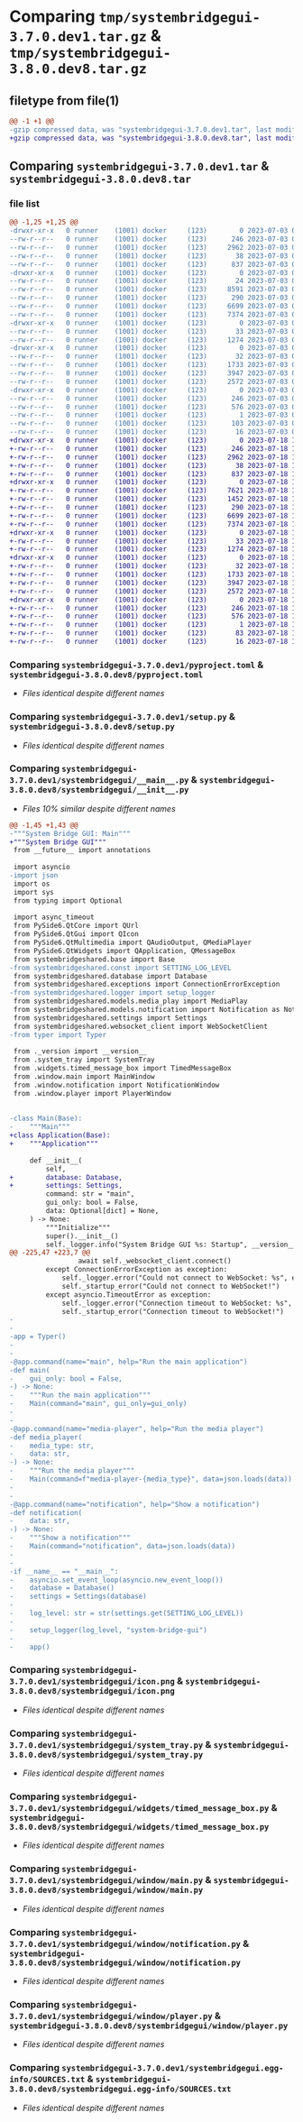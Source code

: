 # Comparing `tmp/systembridgegui-3.7.0.dev1.tar.gz` & `tmp/systembridgegui-3.8.0.dev8.tar.gz`

## filetype from file(1)

```diff
@@ -1 +1 @@
-gzip compressed data, was "systembridgegui-3.7.0.dev1.tar", last modified: Mon Jul  3 08:35:32 2023, max compression
+gzip compressed data, was "systembridgegui-3.8.0.dev8.tar", last modified: Tue Jul 18 10:20:51 2023, max compression
```

## Comparing `systembridgegui-3.7.0.dev1.tar` & `systembridgegui-3.8.0.dev8.tar`

### file list

```diff
@@ -1,25 +1,25 @@
-drwxr-xr-x   0 runner    (1001) docker     (123)        0 2023-07-03 08:35:32.585477 systembridgegui-3.7.0.dev1/
--rw-r--r--   0 runner    (1001) docker     (123)      246 2023-07-03 08:35:32.585477 systembridgegui-3.7.0.dev1/PKG-INFO
--rw-r--r--   0 runner    (1001) docker     (123)     2962 2023-07-03 08:35:14.000000 systembridgegui-3.7.0.dev1/pyproject.toml
--rw-r--r--   0 runner    (1001) docker     (123)       38 2023-07-03 08:35:32.585477 systembridgegui-3.7.0.dev1/setup.cfg
--rw-r--r--   0 runner    (1001) docker     (123)      837 2023-07-03 08:35:14.000000 systembridgegui-3.7.0.dev1/setup.py
-drwxr-xr-x   0 runner    (1001) docker     (123)        0 2023-07-03 08:35:32.581477 systembridgegui-3.7.0.dev1/systembridgegui/
--rw-r--r--   0 runner    (1001) docker     (123)       24 2023-07-03 08:35:14.000000 systembridgegui-3.7.0.dev1/systembridgegui/__init__.py
--rw-r--r--   0 runner    (1001) docker     (123)     8591 2023-07-03 08:35:14.000000 systembridgegui-3.7.0.dev1/systembridgegui/__main__.py
--rw-r--r--   0 runner    (1001) docker     (123)      290 2023-07-03 08:35:30.000000 systembridgegui-3.7.0.dev1/systembridgegui/_version.py
--rw-r--r--   0 runner    (1001) docker     (123)     6699 2023-07-03 08:35:14.000000 systembridgegui-3.7.0.dev1/systembridgegui/icon.png
--rw-r--r--   0 runner    (1001) docker     (123)     7374 2023-07-03 08:35:14.000000 systembridgegui-3.7.0.dev1/systembridgegui/system_tray.py
-drwxr-xr-x   0 runner    (1001) docker     (123)        0 2023-07-03 08:35:32.585477 systembridgegui-3.7.0.dev1/systembridgegui/widgets/
--rw-r--r--   0 runner    (1001) docker     (123)       33 2023-07-03 08:35:14.000000 systembridgegui-3.7.0.dev1/systembridgegui/widgets/__init__.py
--rw-r--r--   0 runner    (1001) docker     (123)     1274 2023-07-03 08:35:14.000000 systembridgegui-3.7.0.dev1/systembridgegui/widgets/timed_message_box.py
-drwxr-xr-x   0 runner    (1001) docker     (123)        0 2023-07-03 08:35:32.585477 systembridgegui-3.7.0.dev1/systembridgegui/window/
--rw-r--r--   0 runner    (1001) docker     (123)       32 2023-07-03 08:35:14.000000 systembridgegui-3.7.0.dev1/systembridgegui/window/__init__.py
--rw-r--r--   0 runner    (1001) docker     (123)     1733 2023-07-03 08:35:14.000000 systembridgegui-3.7.0.dev1/systembridgegui/window/main.py
--rw-r--r--   0 runner    (1001) docker     (123)     3947 2023-07-03 08:35:14.000000 systembridgegui-3.7.0.dev1/systembridgegui/window/notification.py
--rw-r--r--   0 runner    (1001) docker     (123)     2572 2023-07-03 08:35:14.000000 systembridgegui-3.7.0.dev1/systembridgegui/window/player.py
-drwxr-xr-x   0 runner    (1001) docker     (123)        0 2023-07-03 08:35:32.585477 systembridgegui-3.7.0.dev1/systembridgegui.egg-info/
--rw-r--r--   0 runner    (1001) docker     (123)      246 2023-07-03 08:35:32.000000 systembridgegui-3.7.0.dev1/systembridgegui.egg-info/PKG-INFO
--rw-r--r--   0 runner    (1001) docker     (123)      576 2023-07-03 08:35:32.000000 systembridgegui-3.7.0.dev1/systembridgegui.egg-info/SOURCES.txt
--rw-r--r--   0 runner    (1001) docker     (123)        1 2023-07-03 08:35:32.000000 systembridgegui-3.7.0.dev1/systembridgegui.egg-info/dependency_links.txt
--rw-r--r--   0 runner    (1001) docker     (123)      103 2023-07-03 08:35:32.000000 systembridgegui-3.7.0.dev1/systembridgegui.egg-info/requires.txt
--rw-r--r--   0 runner    (1001) docker     (123)       16 2023-07-03 08:35:32.000000 systembridgegui-3.7.0.dev1/systembridgegui.egg-info/top_level.txt
+drwxr-xr-x   0 runner    (1001) docker     (123)        0 2023-07-18 10:20:51.899648 systembridgegui-3.8.0.dev8/
+-rw-r--r--   0 runner    (1001) docker     (123)      246 2023-07-18 10:20:51.899648 systembridgegui-3.8.0.dev8/PKG-INFO
+-rw-r--r--   0 runner    (1001) docker     (123)     2962 2023-07-18 10:20:02.000000 systembridgegui-3.8.0.dev8/pyproject.toml
+-rw-r--r--   0 runner    (1001) docker     (123)       38 2023-07-18 10:20:51.899648 systembridgegui-3.8.0.dev8/setup.cfg
+-rw-r--r--   0 runner    (1001) docker     (123)      837 2023-07-18 10:20:02.000000 systembridgegui-3.8.0.dev8/setup.py
+drwxr-xr-x   0 runner    (1001) docker     (123)        0 2023-07-18 10:20:51.899648 systembridgegui-3.8.0.dev8/systembridgegui/
+-rw-r--r--   0 runner    (1001) docker     (123)     7621 2023-07-18 10:20:02.000000 systembridgegui-3.8.0.dev8/systembridgegui/__init__.py
+-rw-r--r--   0 runner    (1001) docker     (123)     1452 2023-07-18 10:20:02.000000 systembridgegui-3.8.0.dev8/systembridgegui/__main__.py
+-rw-r--r--   0 runner    (1001) docker     (123)      290 2023-07-18 10:20:49.000000 systembridgegui-3.8.0.dev8/systembridgegui/_version.py
+-rw-r--r--   0 runner    (1001) docker     (123)     6699 2023-07-18 10:20:02.000000 systembridgegui-3.8.0.dev8/systembridgegui/icon.png
+-rw-r--r--   0 runner    (1001) docker     (123)     7374 2023-07-18 10:20:02.000000 systembridgegui-3.8.0.dev8/systembridgegui/system_tray.py
+drwxr-xr-x   0 runner    (1001) docker     (123)        0 2023-07-18 10:20:51.899648 systembridgegui-3.8.0.dev8/systembridgegui/widgets/
+-rw-r--r--   0 runner    (1001) docker     (123)       33 2023-07-18 10:20:02.000000 systembridgegui-3.8.0.dev8/systembridgegui/widgets/__init__.py
+-rw-r--r--   0 runner    (1001) docker     (123)     1274 2023-07-18 10:20:02.000000 systembridgegui-3.8.0.dev8/systembridgegui/widgets/timed_message_box.py
+drwxr-xr-x   0 runner    (1001) docker     (123)        0 2023-07-18 10:20:51.899648 systembridgegui-3.8.0.dev8/systembridgegui/window/
+-rw-r--r--   0 runner    (1001) docker     (123)       32 2023-07-18 10:20:02.000000 systembridgegui-3.8.0.dev8/systembridgegui/window/__init__.py
+-rw-r--r--   0 runner    (1001) docker     (123)     1733 2023-07-18 10:20:02.000000 systembridgegui-3.8.0.dev8/systembridgegui/window/main.py
+-rw-r--r--   0 runner    (1001) docker     (123)     3947 2023-07-18 10:20:02.000000 systembridgegui-3.8.0.dev8/systembridgegui/window/notification.py
+-rw-r--r--   0 runner    (1001) docker     (123)     2572 2023-07-18 10:20:02.000000 systembridgegui-3.8.0.dev8/systembridgegui/window/player.py
+drwxr-xr-x   0 runner    (1001) docker     (123)        0 2023-07-18 10:20:51.899648 systembridgegui-3.8.0.dev8/systembridgegui.egg-info/
+-rw-r--r--   0 runner    (1001) docker     (123)      246 2023-07-18 10:20:51.000000 systembridgegui-3.8.0.dev8/systembridgegui.egg-info/PKG-INFO
+-rw-r--r--   0 runner    (1001) docker     (123)      576 2023-07-18 10:20:51.000000 systembridgegui-3.8.0.dev8/systembridgegui.egg-info/SOURCES.txt
+-rw-r--r--   0 runner    (1001) docker     (123)        1 2023-07-18 10:20:51.000000 systembridgegui-3.8.0.dev8/systembridgegui.egg-info/dependency_links.txt
+-rw-r--r--   0 runner    (1001) docker     (123)       83 2023-07-18 10:20:51.000000 systembridgegui-3.8.0.dev8/systembridgegui.egg-info/requires.txt
+-rw-r--r--   0 runner    (1001) docker     (123)       16 2023-07-18 10:20:51.000000 systembridgegui-3.8.0.dev8/systembridgegui.egg-info/top_level.txt
```

### Comparing `systembridgegui-3.7.0.dev1/pyproject.toml` & `systembridgegui-3.8.0.dev8/pyproject.toml`

 * *Files identical despite different names*

### Comparing `systembridgegui-3.7.0.dev1/setup.py` & `systembridgegui-3.8.0.dev8/setup.py`

 * *Files identical despite different names*

### Comparing `systembridgegui-3.7.0.dev1/systembridgegui/__main__.py` & `systembridgegui-3.8.0.dev8/systembridgegui/__init__.py`

 * *Files 10% similar despite different names*

```diff
@@ -1,45 +1,43 @@
-"""System Bridge GUI: Main"""
+"""System Bridge GUI"""
 from __future__ import annotations
 
 import asyncio
-import json
 import os
 import sys
 from typing import Optional
 
 import async_timeout
 from PySide6.QtCore import QUrl
 from PySide6.QtGui import QIcon
 from PySide6.QtMultimedia import QAudioOutput, QMediaPlayer
 from PySide6.QtWidgets import QApplication, QMessageBox
 from systembridgeshared.base import Base
-from systembridgeshared.const import SETTING_LOG_LEVEL
 from systembridgeshared.database import Database
 from systembridgeshared.exceptions import ConnectionErrorException
-from systembridgeshared.logger import setup_logger
 from systembridgeshared.models.media_play import MediaPlay
 from systembridgeshared.models.notification import Notification as NotificationData
 from systembridgeshared.settings import Settings
 from systembridgeshared.websocket_client import WebSocketClient
-from typer import Typer
 
 from ._version import __version__
 from .system_tray import SystemTray
 from .widgets.timed_message_box import TimedMessageBox
 from .window.main import MainWindow
 from .window.notification import NotificationWindow
 from .window.player import PlayerWindow
 
 
-class Main(Base):
-    """Main"""
+class Application(Base):
+    """Application"""
 
     def __init__(
         self,
+        database: Database,
+        settings: Settings,
         command: str = "main",
         gui_only: bool = False,
         data: Optional[dict] = None,
     ) -> None:
         """Initialize"""
         super().__init__()
         self._logger.info("System Bridge GUI %s: Startup", __version__.public())
@@ -225,47 +223,7 @@
                 await self._websocket_client.connect()
         except ConnectionErrorException as exception:
             self._logger.error("Could not connect to WebSocket: %s", exception)
             self._startup_error("Could not connect to WebSocket!")
         except asyncio.TimeoutError as exception:
             self._logger.error("Connection timeout to WebSocket: %s", exception)
             self._startup_error("Connection timeout to WebSocket!")
-
-
-app = Typer()
-
-
-@app.command(name="main", help="Run the main application")
-def main(
-    gui_only: bool = False,
-) -> None:
-    """Run the main application"""
-    Main(command="main", gui_only=gui_only)
-
-
-@app.command(name="media-player", help="Run the media player")
-def media_player(
-    media_type: str,
-    data: str,
-) -> None:
-    """Run the media player"""
-    Main(command=f"media-player-{media_type}", data=json.loads(data))
-
-
-@app.command(name="notification", help="Show a notification")
-def notification(
-    data: str,
-) -> None:
-    """Show a notification"""
-    Main(command="notification", data=json.loads(data))
-
-
-if __name__ == "__main__":
-    asyncio.set_event_loop(asyncio.new_event_loop())
-    database = Database()
-    settings = Settings(database)
-
-    log_level: str = str(settings.get(SETTING_LOG_LEVEL))
-
-    setup_logger(log_level, "system-bridge-gui")
-
-    app()
```

### Comparing `systembridgegui-3.7.0.dev1/systembridgegui/icon.png` & `systembridgegui-3.8.0.dev8/systembridgegui/icon.png`

 * *Files identical despite different names*

### Comparing `systembridgegui-3.7.0.dev1/systembridgegui/system_tray.py` & `systembridgegui-3.8.0.dev8/systembridgegui/system_tray.py`

 * *Files identical despite different names*

### Comparing `systembridgegui-3.7.0.dev1/systembridgegui/widgets/timed_message_box.py` & `systembridgegui-3.8.0.dev8/systembridgegui/widgets/timed_message_box.py`

 * *Files identical despite different names*

### Comparing `systembridgegui-3.7.0.dev1/systembridgegui/window/main.py` & `systembridgegui-3.8.0.dev8/systembridgegui/window/main.py`

 * *Files identical despite different names*

### Comparing `systembridgegui-3.7.0.dev1/systembridgegui/window/notification.py` & `systembridgegui-3.8.0.dev8/systembridgegui/window/notification.py`

 * *Files identical despite different names*

### Comparing `systembridgegui-3.7.0.dev1/systembridgegui/window/player.py` & `systembridgegui-3.8.0.dev8/systembridgegui/window/player.py`

 * *Files identical despite different names*

### Comparing `systembridgegui-3.7.0.dev1/systembridgegui.egg-info/SOURCES.txt` & `systembridgegui-3.8.0.dev8/systembridgegui.egg-info/SOURCES.txt`

 * *Files identical despite different names*

